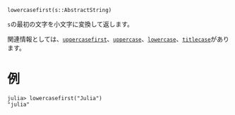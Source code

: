 ```
lowercasefirst(s::AbstractString)
```

`s`の最初の文字を小文字に変換して返します。

関連情報としては、[`uppercasefirst`](@ref)、[`uppercase`](@ref)、[`lowercase`](@ref)、[`titlecase`](@ref)があります。

# 例

```jldoctest
julia> lowercasefirst("Julia")
"julia"
```
